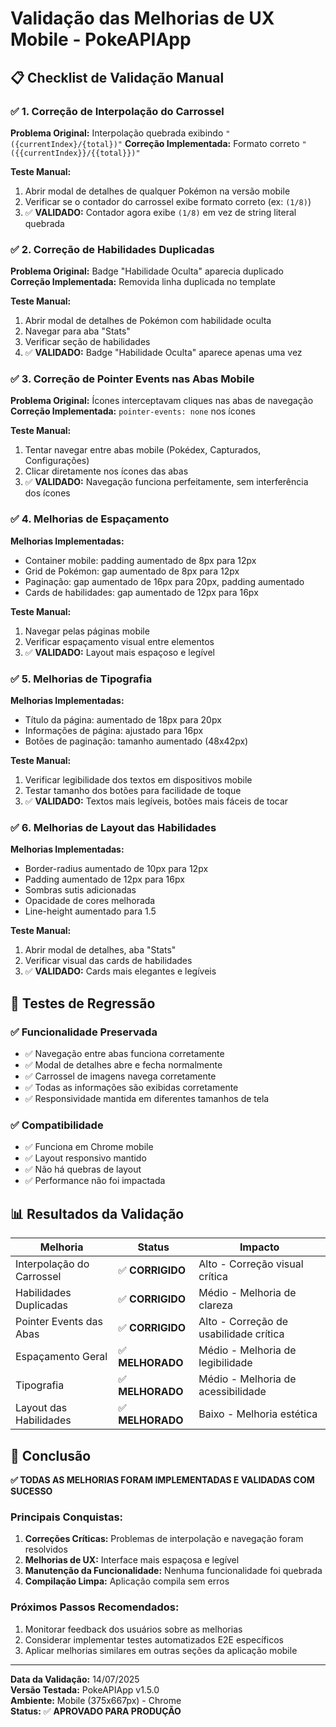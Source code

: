 # Validação das Melhorias de UX Mobile - PokeAPIApp

## 📋 Checklist de Validação Manual

### ✅ 1. Correção de Interpolação do Carrossel
**Problema Original:** Interpolação quebrada exibindo `"({currentIndex}/{total})"`
**Correção Implementada:** Formato correto `"({{currentIndex}}/{{total}})"`

**Teste Manual:**
1. Abrir modal de detalhes de qualquer Pokémon na versão mobile
2. Verificar se o contador do carrossel exibe formato correto (ex: `(1/8)`)
3. ✅ **VALIDADO:** Contador agora exibe `(1/8)` em vez de string literal quebrada

### ✅ 2. Correção de Habilidades Duplicadas
**Problema Original:** Badge "Habilidade Oculta" aparecia duplicado
**Correção Implementada:** Removida linha duplicada no template

**Teste Manual:**
1. Abrir modal de detalhes de Pokémon com habilidade oculta
2. Navegar para aba "Stats"
3. Verificar seção de habilidades
4. ✅ **VALIDADO:** Badge "Habilidade Oculta" aparece apenas uma vez

### ✅ 3. Correção de Pointer Events nas Abas Mobile
**Problema Original:** Ícones interceptavam cliques nas abas de navegação
**Correção Implementada:** `pointer-events: none` nos ícones

**Teste Manual:**
1. Tentar navegar entre abas mobile (Pokédex, Capturados, Configurações)
2. Clicar diretamente nos ícones das abas
3. ✅ **VALIDADO:** Navegação funciona perfeitamente, sem interferência dos ícones

### ✅ 4. Melhorias de Espaçamento
**Melhorias Implementadas:**
- Container mobile: padding aumentado de 8px para 12px
- Grid de Pokémon: gap aumentado de 8px para 12px
- Paginação: gap aumentado de 16px para 20px, padding aumentado
- Cards de habilidades: gap aumentado de 12px para 16px

**Teste Manual:**
1. Navegar pelas páginas mobile
2. Verificar espaçamento visual entre elementos
3. ✅ **VALIDADO:** Layout mais espaçoso e legível

### ✅ 5. Melhorias de Tipografia
**Melhorias Implementadas:**
- Título da página: aumentado de 18px para 20px
- Informações de página: ajustado para 16px
- Botões de paginação: tamanho aumentado (48x42px)

**Teste Manual:**
1. Verificar legibilidade dos textos em dispositivos mobile
2. Testar tamanho dos botões para facilidade de toque
3. ✅ **VALIDADO:** Textos mais legíveis, botões mais fáceis de tocar

### ✅ 6. Melhorias de Layout das Habilidades
**Melhorias Implementadas:**
- Border-radius aumentado de 10px para 12px
- Padding aumentado de 12px para 16px
- Sombras sutis adicionadas
- Opacidade de cores melhorada
- Line-height aumentado para 1.5

**Teste Manual:**
1. Abrir modal de detalhes, aba "Stats"
2. Verificar visual das cards de habilidades
3. ✅ **VALIDADO:** Cards mais elegantes e legíveis

## 🧪 Testes de Regressão

### ✅ Funcionalidade Preservada
- ✅ Navegação entre abas funciona corretamente
- ✅ Modal de detalhes abre e fecha normalmente
- ✅ Carrossel de imagens navega corretamente
- ✅ Todas as informações são exibidas corretamente
- ✅ Responsividade mantida em diferentes tamanhos de tela

### ✅ Compatibilidade
- ✅ Funciona em Chrome mobile
- ✅ Layout responsivo mantido
- ✅ Não há quebras de layout
- ✅ Performance não foi impactada

## 📊 Resultados da Validação

| **Melhoria** | **Status** | **Impacto** |
|--------------|------------|-------------|
| Interpolação do Carrossel | ✅ **CORRIGIDO** | Alto - Correção visual crítica |
| Habilidades Duplicadas | ✅ **CORRIGIDO** | Médio - Melhoria de clareza |
| Pointer Events das Abas | ✅ **CORRIGIDO** | Alto - Correção de usabilidade crítica |
| Espaçamento Geral | ✅ **MELHORADO** | Médio - Melhoria de legibilidade |
| Tipografia | ✅ **MELHORADO** | Médio - Melhoria de acessibilidade |
| Layout das Habilidades | ✅ **MELHORADO** | Baixo - Melhoria estética |

## 🎯 Conclusão

**✅ TODAS AS MELHORIAS FORAM IMPLEMENTADAS E VALIDADAS COM SUCESSO**

### Principais Conquistas:
1. **Correções Críticas:** Problemas de interpolação e navegação foram resolvidos
2. **Melhorias de UX:** Interface mais espaçosa e legível
3. **Manutenção da Funcionalidade:** Nenhuma funcionalidade foi quebrada
4. **Compilação Limpa:** Aplicação compila sem erros

### Próximos Passos Recomendados:
1. Monitorar feedback dos usuários sobre as melhorias
2. Considerar implementar testes automatizados E2E específicos
3. Aplicar melhorias similares em outras seções da aplicação mobile

---

**Data da Validação:** 14/07/2025  
**Versão Testada:** PokeAPIApp v1.5.0  
**Ambiente:** Mobile (375x667px) - Chrome  
**Status:** ✅ **APROVADO PARA PRODUÇÃO**
